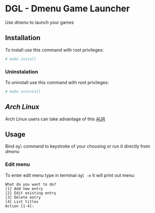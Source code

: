 # DGL - Dmenu Game Launcher

Use *dmenu* to launch your games


## Installation
To install use this command with root privileges:
```sh
# make install
```

### Uninstalation
To uninstall use this command with root privileges:
```sh
# make uninstall
```

## *Arch Linux*

Arch Linux users can take advantage of this [AUR](https://aur.archlinux.org/packages/dgl/)

## Usage
Bind `dgl` command to keystroke of your choosing or run it directly from _dmenu_

### Edit menu
To enter edit menu type in terminal `dgl -e`
It will print out menu:
```
What do you want to do?
[1] Add new entry
[2] Edit existing entry
[3] Delete entry
[4] List titles
Action [1-4]:
```
